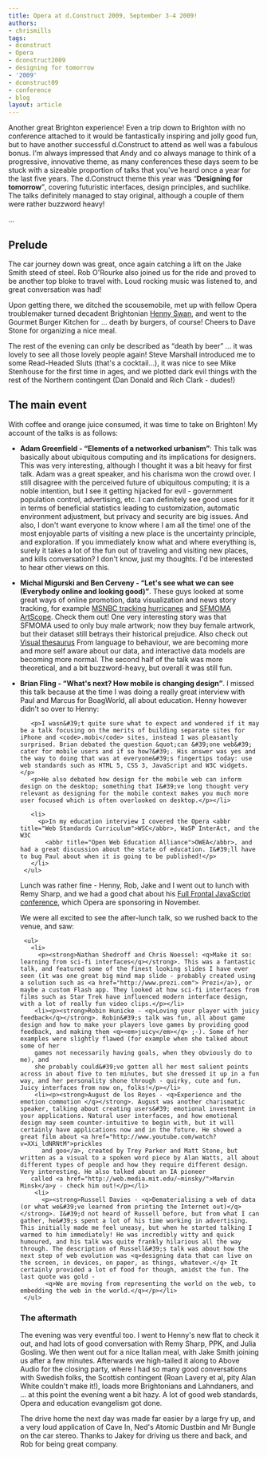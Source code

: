 ```yaml
---
title: Opera at d.Construct 2009, September 3-4 2009!
authors:
- chrismills
tags:
- dconstruct
- Opera
- dconstruct2009
- designing for tomorrow
- '2009'
- dconstruct09
- conference
- blog
layout: article
---
```

<p><p>Another great Brighton experience! Even a trip down to Brighton with no conference attached to it would be fantastically inspiring and jolly good fun, but to have another successful d.Construct to attend as well was a fabulous bonus. I&#39;m always impressed that Andy and co always manage to think of a progressive, innovative theme, as many conferences these days seem to be stuck with a sizeable proportion of talks that you&#39;ve heard once a year for the last five years. The d.Construct theme this year was <q><strong>Designing for tomorrow</strong></q>, covering futuristic interfaces, design principles, and
suchlike. The talks definitely managed to stay original, although a couple of them were rather buzzword heavy!</p> ... </p><!--more--><h2>Prelude</h2>

<p>The car journey down was great, once again catching a lift on the Jake Smith steed of steel. Rob O&#39;Rourke also joined us for the ride and proved to be another top bloke to travel with. Loud rocking music was listened to, and great conversation was had!</p>

<p>Upon getting there, we ditched the scousemobile, met up with fellow Opera troublemaker turned decadent Brightonian <a href="http://www.iheni.com">Henny Swan</a>, and went to the Gourmet Burger Kitchen for ... death by burgers, of course! Cheers to Dave Stone for organizing a nice meal.</p>

<p>The rest of the evening can only be described as <q>death by beer</q> ... it was lovely to see all those lovely people again! Steve Marshall introduced me to some Read-Headed Sluts (that&#39;s a cocktail...), it was nice to see Mike Stenhouse for the first time in ages, and we plotted dark evil things with the rest of the Northern contingent (Dan Donald and Rich Clark - dudes!)</p>
 
 <h2>The main event</h2>
 
<p>With coffee and orange juice consumed, it was time to take on Brighton!
My account of the talks is as follows:</p>

<ul> 
  <li>
    <p><strong>Adam Greenfield - <q>Elements of a networked urbanism</q></strong>: This talk was basically about ubiquitous computing and its implications for designers. This was very interesting, although I thought it was a bit heavy for first talk. Adam was a great speaker, and his charisma won the crowd over. I still disagree with the perceived future of ubiquitous computing; it is a noble intention, but I see it getting hijacked for evil - government population control, advertising, etc. I can
    definitely see good uses for it in terms of beneficial statistics leading to 
    customization, automatic environment adjustment, but privacy and security are big issues. And also, I don&#39;t want everyone to know where I am all the time! one of the most enjoyable parts of visiting a new place is the uncertainty principle, and exploration. If you immediately know what and where everything is, surely it takes a lot of the fun out of traveling and visiting new places, and kills conversation? I don&#39;t know, just my thoughts. I&#39;d be interested to hear other views on this.</p></li>
      <li>
        <p><strong>Michal Migurski and Ben Cerveny - <q>Let&#39;s see what we can see (Everybody online and looking good)</q></strong>. These guys looked at some great ways of online promotion, data visualization and news story tracking, for example <a href="http://www.msnbc.msn.com/id/7845030/">MSNBC tracking hurricanes</a> and <a href="http://www.sfmoma.org/projects/artscope">SFMOMA ArtScope</a>. Check them out! One very interesting story was that
       SFMOMA used to only buy male artwork; now they buy female artwork, but their dataset still betrays their historical prejudice. Also check out <a href="http://www.visualthesaurus.com/">Visual thesaurus</a> From language to behaviour, we are becoming more and more self aware about our data, and interactive data models are becoming more normal. The second half of the talk was more theoretical, and a bit buzzword-heavy, but overall it was still fun.</p></li>
       <li>
       <p><strong>Brian Fling - <q>What&#39;s next? How mobile is changing design</q></strong>. I missed this talk because at the time I was doing a really great interview with Paul and Marcus for BoagWorld, all about education. Henny however didn&#39;t so over to Henny:</p>
       
       <p>I wasn&#39;t quite sure what to expect and wondered if it may be a talk focusing on the merits of building separate sites for iPhone and <code>.mobi</code> sites, instead I was pleasantly surprised. Brian debated the question &quot;can &#39;one web&#39; cater for mobile users and if so how?&#39;. His answer was yes and the way to doing that was at everyone&#39;s fingertips today: use web standards such as HTML 5, CSS 3, JavaScript and W3C widgets. </p>
       <p>He also debated how design for the mobile web can inform design on the desktop; something that I&#39;ve long thought very relevant as designing for the mobile context makes you much more user focused which is often overlooked on desktop.</p></li>

       <li>
         <p>In my education interview I covered the Opera <abbr title="Web Standards Curriculum">WSC</abbr>, WaSP InterAct, and the W3C
           <abbr title="Open Web Education Alliance">OWEA</abbr>, and had a great discussion about the state of education. I&#39;ll have to bug Paul about when it is going to be published!</p>
       </li>
     </ul>

  <p>Lunch was rather fine - Henny, Rob, Jake and I went out to lunch with Remy Sharp, and we had a good chat about his <a href="http://2009.full-frontal.org/details">Full Frontal JavaScript conference</a>, which Opera are sponsoring in November.</p>
  
  <p>We were all excited to see the after-lunch talk, so we rushed back to the venue, and saw:</p>
       
     <ul>
       <li>
         <p><strong>Nathan Shedroff and Chris Noessel: <q>Make it so: learning from sci-fi interfaces</q></strong>. This was a fantastic talk, and featured some of the finest looking slides I have ever seen (it was one great big mind map slide - probably created using a solution such as <a href="http://www.prezi.com"> Prezi</a>), or maybe a custom Flash app. They looked at how sci-fi interfaces from films such as Star Trek have influenced modern interface design, with a lot of really fun video clips.</p></li>
        <li><p><strong>Robin Hunicke - <q>Loving your player with juicy feedback</q></strong>. Robin&#39;s talk was fun, all about game design and how to make your players love games by providing good feedback, and making them <q><em>juicy</em></q> ;-). Some of her examples were slightly flawed (for example when she talked about some of her 
        games not necessarily having goals, when they obviously do to me), and
        she probably could&#39;ve gotten all her most salient points across in about five to ten minutes, but she dressed it up in a fun way, and her personality shone through - quirky, cute and fun. Juicy interfaces from now on, folks!</p></li>
        <li><p><strong>August de los Reyes - <q>Experience and the emotion commotion </q></strong>. August was another charismatic speaker, talking about creating users&#39; emotional investment in your applications. Natural user interfaces, and how emotional design may seem counter-intuitive to begin with, but it will certainly have applications now and in the future. He showed a great film about <a href="http://www.youtube.com/watch?v=XXi_ldNRNtM">prickles
          and goo</a>, created by Trey Parker and Matt Stone, but written as a visual to a spoken word piece by Alan Watts, all about different types of people and how they require different design. Very interesting. He also talked about an IA pioneer
       called <a href="http://web.media.mit.edu/~minsky/">Marvin Minsk</a>y - check him out!</p></li>
        <li>
          <p><strong>Russell Davies - <q>Dematerialising a web of data (or what we&#39;ve learned from printing the Internet out)</q></strong>. I&#39;d not heard of Russell before, but from what I can gather, he&#39;s spent a lot of his time working in advertising. This initially made me feel uneasy, but when he started talking I warmed to him immediately! He was incredibly witty and quick humoured, and his talk was quite frankly hilarious all the way through. The description of Russell&#39;s talk was about how the next step of web evolution was <q>designing data that can live on the screen, in devices, on paper, as things, whatever.</q> It certainly provided a lot of food for though, amidst the fun. The last quote was gold -
           <q>We are moving from representing the world on the web, to embedding the web in the world.</q></p></li>
     </ul>

<h3>The aftermath</h3>

<p>The evening was very eventful too. I went to Henny&#39;s new flat to check it out, and had lots of good conversation with Remy Sharp, PPK, and Julia Gosling. We then went out for a nice Italian meal, with Jake Smith joining us after a few minutes. Afterwards we high-tailed it along to Above Audio for the closing party, where I had so many good conversations with Swedish folks, the Scottish contingent (Roan Lavery et al, pity Alan White couldn&#39;t make it!), loads more Brightonians and Lahndaners, and ... at this point the evening went a bit hazy. A lot of good web standards, Opera and education evangelism got done.</p>

<p>The drive home the next day was made far easier by a large fry up, and a very
 loud application of Cave In, Ned&#39;s Atomic Dustbin and Mr Bungle on the car stereo. Thanks to Jakey for driving us there and back, and Rob for being great company.</p>
